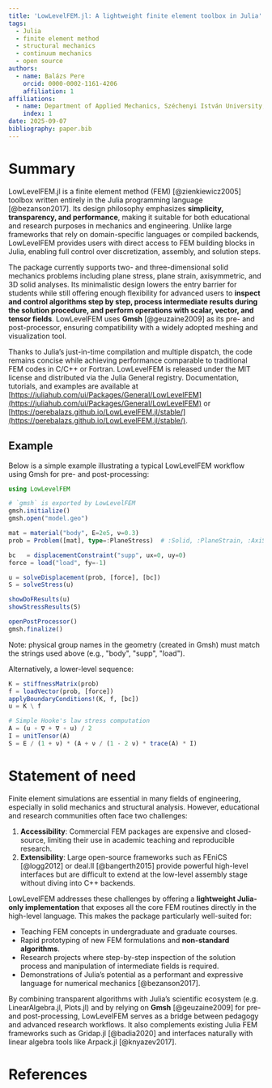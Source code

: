 ```yaml
---
title: 'LowLevelFEM.jl: A lightweight finite element toolbox in Julia'
tags:
  - Julia
  - finite element method
  - structural mechanics
  - continuum mechanics
  - open source
authors:
  - name: Balázs Pere
    orcid: 0000-0002-1161-4206
    affiliation: 1
affiliations:
  - name: Department of Applied Mechanics, Széchenyi István University, Győr, Hungary
    index: 1
date: 2025-09-07
bibliography: paper.bib
---
```


# Summary

LowLevelFEM.jl is a finite element method (FEM) [@zienkiewicz2005] toolbox written entirely in the Julia programming language [@bezanson2017]. Its design philosophy emphasizes **simplicity, transparency, and performance**, making it suitable for both educational and research purposes in mechanics and engineering. Unlike large frameworks that rely on domain-specific languages or compiled backends, LowLevelFEM provides users with direct access to FEM building blocks in Julia, enabling full control over discretization, assembly, and solution steps.

The package currently supports two- and three-dimensional solid mechanics problems including plane stress, plane strain, axisymmetric, and 3D solid analyses. Its minimalistic design lowers the entry barrier for students while still offering enough flexibility for advanced users to **inspect and control algorithms step by step, process intermediate results during the solution procedure, and perform operations with scalar, vector, and tensor fields**. LowLevelFEM uses **Gmsh** [@geuzaine2009] as its pre- and post-processor, ensuring compatibility with a widely adopted meshing and visualization tool.

Thanks to Julia’s just-in-time compilation and multiple dispatch, the code remains concise while achieving performance comparable to traditional FEM codes in C/C++ or Fortran. LowLevelFEM is released under the MIT license and distributed via the Julia General registry. Documentation, tutorials, and examples are available at [https://juliahub.com/ui/Packages/General/LowLevelFEM](https://juliahub.com/ui/Packages/General/LowLevelFEM) or [https://perebalazs.github.io/LowLevelFEM.jl/stable/](https://perebalazs.github.io/LowLevelFEM.jl/stable/).

## Example

Below is a simple example illustrating a typical LowLevelFEM workflow using Gmsh for pre- and post-processing:

```julia
using LowLevelFEM

# `gmsh` is exported by LowLevelFEM
gmsh.initialize()
gmsh.open("model.geo")

mat = material("body", E=2e5, ν=0.3)
prob = Problem([mat], type=:PlaneStress)  # :Solid, :PlaneStrain, :AxiSymmetric, :HeatConduction, ...

bc   = displacementConstraint("supp", ux=0, uy=0)
force = load("load", fy=-1)

u = solveDisplacement(prob, [force], [bc])
S = solveStress(u)

showDoFResults(u)
showStressResults(S)

openPostProcessor()
gmsh.finalize()
```

Note: physical group names in the geometry (created in Gmsh) must match the strings used above (e.g., "body", "supp", "load").

Alternatively, a lower-level sequence:

```julia
K = stiffnessMatrix(prob)
f = loadVector(prob, [force])
applyBoundaryConditions!(K, f, [bc])
u = K \ f

# Simple Hooke's law stress computation
A = (u ∘ ∇ + ∇ ∘ u) / 2
I = unitTensor(A)
S = E / (1 + ν) * (A + ν / (1 - 2 ν) * trace(A) * I)
```

# Statement of need

Finite element simulations are essential in many fields of engineering, especially in solid mechanics and structural analysis. However, educational and research communities often face two challenges:

1. **Accessibility**: Commercial FEM packages are expensive and closed-source, limiting their use in academic teaching and reproducible research.
2. **Extensibility**: Large open-source frameworks such as FEniCS [@logg2012] or deal.II [@bangerth2015] provide powerful high-level interfaces but are difficult to extend at the low-level assembly stage without diving into C++ backends.

LowLevelFEM addresses these challenges by offering a **lightweight Julia-only implementation** that exposes all the core FEM routines directly in the high-level language. This makes the package particularly well-suited for:

* Teaching FEM concepts in undergraduate and graduate courses.
* Rapid prototyping of new FEM formulations and **non-standard algorithms**.
* Research projects where step-by-step inspection of the solution process and manipulation of intermediate fields is required.
* Demonstrations of Julia’s potential as a performant and expressive language for numerical mechanics [@bezanson2017].

By combining transparent algorithms with Julia’s scientific ecosystem (e.g. LinearAlgebra.jl, Plots.jl) and by relying on **Gmsh** [@geuzaine2009] for pre- and post-processing, LowLevelFEM serves as a bridge between pedagogy and advanced research workflows. It also complements existing Julia FEM frameworks such as Gridap.jl [@badia2020] and interfaces naturally with linear algebra tools like Arpack.jl [@knyazev2017].

# References

